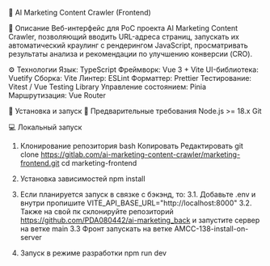 🚀 AI Marketing Content Crawler (Frontend)

📄 Описание
Веб-интерфейс для PoC проекта AI Marketing Content Crawler, позволяющий вводить URL-адреса страниц, запускать их автоматический краулинг с рендерингом JavaScript, просматривать результаты анализа и рекомендации по улучшению конверсии (CRO).

⚙️ Технологии
Язык: TypeScript
Фреймворк: Vue 3 + Vite
UI-библиотека: Vuetify
Сборка: Vite
Линтер: ESLint
Форматтер: Prettier
Тестирование: Vitest / Vue Testing Library
Управление состоянием: Pinia
Маршрутизация: Vue Router

📝 Установка и запуск
🔧 Предварительные требования
Node.js >= 18.x
Git

💻 Локальный запуск
1. Клонирование репозитория
bash
Копировать
Редактировать
git clone https://gitlab.com/ai-marketing-content-crawler/marketing-frontend.git
cd marketing-frontend

2. Установка зависимостей
npm install

3. Если планируется запуск в связке с бэкэнд, то:
   3.1. Добавьте .env и внутри пропишите VITE_API_BASE_URL="http://localhost:8000"
   3.2. Также на свой пк склонируйте репозиторий  https://github.com/PDA080442/ai-marketing_back и запустите сервер на ветке main
   3.3 Фронт запускать на ветке AMCC-138-install-on-server

5. Запуск в режиме разработки
npm run dev




